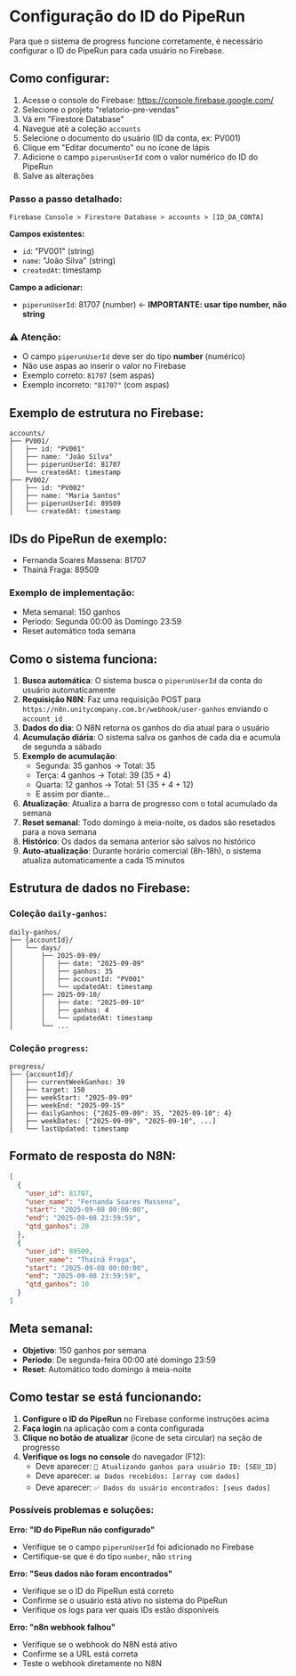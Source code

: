 # Configuração do ID do PipeRun

Para que o sistema de progress funcione corretamente, é necessário configurar o ID do PipeRun para cada usuário no Firebase.

## Como configurar:

1. Acesse o console do Firebase: https://console.firebase.google.com/
2. Selecione o projeto "relatorio-pre-vendas"
3. Vá em "Firestore Database"
4. Navegue até a coleção `accounts`
5. Selecione o documento do usuário (ID da conta, ex: PV001)
6. Clique em "Editar documento" ou no ícone de lápis
7. Adicione o campo `piperunUserId` com o valor numérico do ID do PipeRun
8. Salve as alterações

### Passo a passo detalhado:

```
Firebase Console > Firestore Database > accounts > [ID_DA_CONTA]
```

**Campos existentes:**
- `id`: "PV001" (string)
- `name`: "João Silva" (string)  
- `createdAt`: timestamp

**Campo a adicionar:**
- `piperunUserId`: 81707 (number) ← **IMPORTANTE: usar tipo number, não string**

### ⚠️ Atenção:
- O campo `piperunUserId` deve ser do tipo **number** (numérico)
- Não use aspas ao inserir o valor no Firebase
- Exemplo correto: `81707` (sem aspas)
- Exemplo incorreto: `"81707"` (com aspas)

## Exemplo de estrutura no Firebase:

```
accounts/
├── PV001/
│   ├── id: "PV001"
│   ├── name: "João Silva"
│   ├── piperunUserId: 81707
│   └── createdAt: timestamp
├── PV002/
│   ├── id: "PV002"
│   ├── name: "Maria Santos"
│   ├── piperunUserId: 89509
│   └── createdAt: timestamp
```

## IDs do PipeRun de exemplo:

- Fernanda Soares Massena: 81707
- Thainá Fraga: 89509

### Exemplo de implementação:
- Meta semanal: 150 ganhos
- Período: Segunda 00:00 às Domingo 23:59
- Reset automático toda semana

## Como o sistema funciona:

1. **Busca automática**: O sistema busca o `piperunUserId` da conta do usuário automaticamente
2. **Requisição N8N**: Faz uma requisição POST para `https://n8n.unitycompany.com.br/webhook/user-ganhos` enviando o `account_id`
3. **Dados do dia**: O N8N retorna os ganhos do dia atual para o usuário
4. **Acumulação diária**: O sistema salva os ganhos de cada dia e acumula de segunda a sábado
5. **Exemplo de acumulação**: 
   - Segunda: 35 ganhos → Total: 35
   - Terça: 4 ganhos → Total: 39 (35 + 4)
   - Quarta: 12 ganhos → Total: 51 (35 + 4 + 12)
   - E assim por diante...
6. **Atualização**: Atualiza a barra de progresso com o total acumulado da semana
7. **Reset semanal**: Todo domingo à meia-noite, os dados são resetados para a nova semana
8. **Histórico**: Os dados da semana anterior são salvos no histórico
9. **Auto-atualização**: Durante horário comercial (8h-18h), o sistema atualiza automaticamente a cada 15 minutos

## Estrutura de dados no Firebase:

### Coleção `daily-ganhos`:
```
daily-ganhos/
├── {accountId}/
│   └── days/
│       ├── 2025-09-09/
│       │   ├── date: "2025-09-09"
│       │   ├── ganhos: 35
│       │   ├── accountId: "PV001"
│       │   └── updatedAt: timestamp
│       ├── 2025-09-10/
│       │   ├── date: "2025-09-10"
│       │   ├── ganhos: 4
│       │   └── updatedAt: timestamp
│       └── ...
```

### Coleção `progress`:
```
progress/
├── {accountId}/
│   ├── currentWeekGanhos: 39
│   ├── target: 150
│   ├── weekStart: "2025-09-09"
│   ├── weekEnd: "2025-09-15"
│   ├── dailyGanhos: {"2025-09-09": 35, "2025-09-10": 4}
│   ├── weekDates: ["2025-09-09", "2025-09-10", ...]
│   └── lastUpdated: timestamp
```

## Formato de resposta do N8N:

```json
[
  {
    "user_id": 81707,
    "user_name": "Fernanda Soares Massena",
    "start": "2025-09-08 00:00:00",
    "end": "2025-09-08 23:59:59",
    "qtd_ganhos": 20
  },
  {
    "user_id": 89509,
    "user_name": "Thainá Fraga",
    "start": "2025-09-08 00:00:00",
    "end": "2025-09-08 23:59:59",
    "qtd_ganhos": 10
  }
]
```

## Meta semanal:

- **Objetivo**: 150 ganhos por semana
- **Período**: De segunda-feira 00:00 até domingo 23:59
- **Reset**: Automático todo domingo à meia-noite

## Como testar se está funcionando:

1. **Configure o ID do PipeRun** no Firebase conforme instruções acima
2. **Faça login** na aplicação com a conta configurada
3. **Clique no botão de atualizar** (ícone de seta circular) na seção de progresso
4. **Verifique os logs no console** do navegador (F12):
   - Deve aparecer: `🎯 Atualizando ganhos para usuário ID: [SEU_ID]`
   - Deve aparecer: `📊 Dados recebidos: [array com dados]`
   - Deve aparecer: `✅ Dados do usuário encontrados: [seus dados]`

### Possíveis problemas e soluções:

**Erro: "ID do PipeRun não configurado"**
- Verifique se o campo `piperunUserId` foi adicionado no Firebase
- Certifique-se que é do tipo `number`, não `string`

**Erro: "Seus dados não foram encontrados"**
- Verifique se o ID do PipeRun está correto
- Confirme se o usuário está ativo no sistema do PipeRun
- Verifique os logs para ver quais IDs estão disponíveis

**Erro: "n8n webhook falhou"**
- Verifique se o webhook do N8N está ativo
- Confirme se a URL está correta
- Teste o webhook diretamente no N8N
